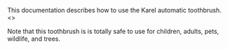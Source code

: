 This documentation describes how to use the Karel automatic toothbrush. <<Appended to the first line in the master branch for bugfix B>>

Note that this toothbrush is is totally safe to use for children, adults, pets, wildlife, and trees.

